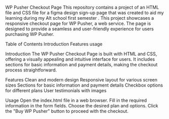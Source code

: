 WP Pusher Checkout Page
This repository contains a project of an HTML file and CSS file for a figma design sign-up page that was created to aid my learning during my Alt school first semester . This project showcases a responsive checkout page for WP Pusher, a web service. The page is designed to provide a seamless and user-friendly experience for users purchasing WP Pusher.

Table of Contents
Introduction
Features
usage

Introduction
The WP Pusher Checkout Page is built with HTML and CSS, offering a visually appealing and intuitive interface for users. It includes sections for basic information and payment details, making the checkout process straightforward.

Features
Clean and modern design
Responsive layout for various screen sizes
Sections for basic information and payment details
Checkbox options for different plans
User testimonials with images


Usage
Open the index.html file in a web browser.
Fill in the required information in the form fields.
Choose the desired plan and options.
Click the "Buy WP Pusher" button to proceed with the checkout.


